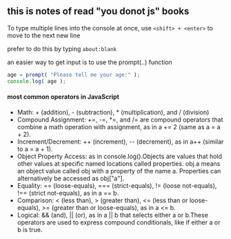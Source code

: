 ## this is notes of read "you donot js" books

To type multiple lines into the console at once, use `<shift> + <enter>` to move to the next new line

prefer to do this by typing `about:blank`

an easier way to get input is to use the prompt(..) function
```javascript
age = prompt( "Please tell me your age:" );
console.log( age );
```
#### most common operators in JavaScript
- Math: + (addition), - (subtraction), * (multiplication), and / (division)
- Compound Assignment: +=, -=, *=, and /= are compound operators that combine a math operation with assignment, as in a += 2 (same as a = a + 2).
- Increment/Decrement: ++ (increment), -- (decrement), as in a++ (similar to a = a + 1).
- Object Property Access: as in console.log().Objects are values that hold other values at specific named locations called properties. obj.a means an object value called obj with a property of the name a. Properties can alternatively be accessed as obj["a"].
- Equality: == (loose-equals), === (strict-equals), != (loose not-equals), !== (strict not-equals), as in a == b.
- Comparison: < (less than), > (greater than), <= (less than or loose-equals), >= (greater than or loose-equals), as in a <= b.
- Logical: && (and), || (or), as in a || b that selects either a or b.These operators are used to express compound conditionals, like if either a or b is true.
